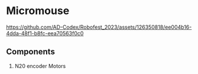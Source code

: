 # Micromouse



https://github.com/AD-Codex/Robofest_2023/assets/126350818/ee004b16-4dda-48f1-b8fc-eea70563f0c0


## Components
1. N20 encoder Motors
